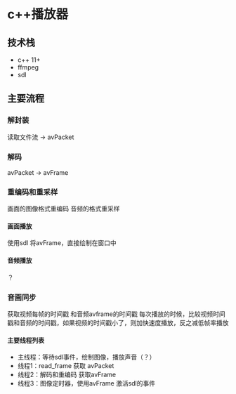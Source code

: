 # c++播放器

## 技术栈

* c++ 11+
* ffmpeg
* sdl

## 主要流程

### 解封装
读取文件流 -> avPacket

### 解码

avPacket -> avFrame

### 重编码和重采样

画面的图像格式重编码
音频的格式重采样

#### 画面播放

使用sdl 将avFrame，直接绘制在窗口中

#### 音频播放

？

### 音画同步

获取视频每帧的时间戳
和音频avframe的时间戳
每次播放的时候，比较视频时间戳和音频的时间戳，如果视频的时间戳小了，则加快速度播放，反之减低帧率播放

#### 主要线程列表

* 主线程：等待sdl事件，绘制图像，播放声音（？）
* 线程1：read_frame 获取 avPacket
* 线程2：解码和重编码 获取avFrame
* 线程3：图像定时器，使用avFrame 激活sdl的事件

